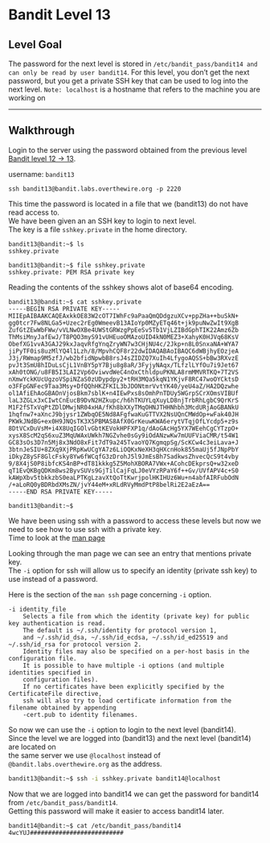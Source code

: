 # Bandit Level 13

## Level Goal

The password for the next level is stored in `/etc/bandit_pass/bandit14 and can only be read by user bandit14`. For this level, you don’t get the next password, but you get a private SSH key that can be used to log into the next level. `Note: localhost` is a hostname that refers to the machine you are working on

---

## Walkthrough 
Login to the server using the password obtained from the previous level [Bandit level 12 -> 13](../bandit12-13/README.md). 

username: `bandit13` 

```
ssh bandit13@bandit.labs.overthewire.org -p 2220
```

This time the password is located in a file that we (bandit13) do not have read access to.  
We have been given an an SSH key to login to next level.  
The key is a file `sshkey.private` in the home directory.  

```
bandit13@bandit:~$ ls
sshkey.private

bandit13@bandit:~$ file sshkey.private 
sshkey.private: PEM RSA private key
```

Reading the contents of the sshkey shows alot of base64 encoding.

```
bandit13@bandit:~$ cat sshkey.private 
-----BEGIN RSA PRIVATE KEY-----
MIIEpAIBAAKCAQEAxkkOE83W2cOT7IWhFc9aPaaQmQDdgzuXCv+ppZHa++buSkN+
gg0tcr7Fw8NLGa5+Uzec2rEg0WmeevB13AIoYp0MZyETq46t+jk9puNwZwIt9XgB
ZufGtZEwWbFWw/vVLNwOXBe4UWStGRWzgPpEeSv5Tb1VjLZIBdGphTIK22Amz6Zb
ThMsiMnyJafEwJ/T8PQO3myS91vUHEuoOMAzoUID4kN0MEZ3+XahyK0HJVq68KsV
ObefXG1vvA3GAJ29kxJaqvRfgYnqZryWN7w3CHjNU4c/2Jkp+n8L0SnxaNA+WYA7
jiPyTF0is8uzMlYQ4l1Lzh/8/MpvhCQF8r22dwIDAQABAoIBAQC6dWBjhyEOzjeA
J3j/RWmap9M5zfJ/wb2bfidNpwbB8rsJ4sZIDZQ7XuIh4LfygoAQSS+bBw3RXvzE
pvJt3SmU8hIDuLsCjL1VnBY5pY7Bju8g8aR/3FyjyNAqx/TLfzlLYfOu7i9Jet67
xAh0tONG/u8FB5I3LAI2Vp6OviwvdWeC4nOxCthldpuPKNLA8rmMMVRTKQ+7T2VS
nXmwYckKUcUgzoVSpiNZaS0zUDypdpy2+tRH3MQa5kqN1YKjvF8RC47woOYCktsD
o3FFpGNFec9Taa3Msy+DfQQhHKZFKIL3bJDONtmrVvtYK40/yeU4aZ/HA2DQzwhe
ol1AfiEhAoGBAOnVjosBkm7sblK+n4IEwPxs8sOmhPnTDUy5WGrpSCrXOmsVIBUf
laL3ZGLx3xCIwtCnEucB9DvN2HZkupc/h6hTKUYLqXuyLD8njTrbRhLgbC9QrKrS
M1F2fSTxVqPtZDlDMwjNR04xHA/fKh8bXXyTMqOHNJTHHNhbh3McdURjAoGBANkU
1hqfnw7+aXncJ9bjysr1ZWbqOE5Nd8AFgfwaKuGTTVX2NsUQnCMWdOp+wFak40JH
PKWkJNdBG+ex0H9JNQsTK3X5PBMAS8AfX0GrKeuwKWA6erytVTqjOfLYcdp5+z9s
8DtVCxDuVsM+i4X8UqIGOlvGbtKEVokHPFXP1q/dAoGAcHg5YX7WEehCgCYTzpO+
xysX8ScM2qS6xuZ3MqUWAxUWkh7NGZvhe0sGy9iOdANzwKw7mUUFViaCMR/t54W1
GC83sOs3D7n5Mj8x3NdO8xFit7dT9a245TvaoYQ7KgmqpSg/ScKCw4c3eiLava+J
3btnJeSIU+8ZXq9XjPRpKwUCgYA7z6LiOQKxNeXH3qHXcnHok855maUj5fJNpPbY
iDkyZ8ySF8GlcFsky8Yw6fWCqfG3zDrohJ5l9JmEsBh7SadkwsZhvecQcS9t4vby
9/8X4jS0P8ibfcKS4nBP+dT81kkkg5Z5MohXBORA7VWx+ACohcDEkprsQ+w32xeD
qT1EvQKBgQDKm8ws2ByvSUVs9GjTilCajFqLJ0eVYzRPaY6f++Gv/UVfAPV4c+S0
kAWpXbv5tbkkzbS0eaLPTKgLzavXtQoTtKwrjpolHKIHUz6Wu+n4abfAIRFubOdN
/+aLoRQ0yBDRbdXMsZN/jvY44eM+xRLdRVyMmdPtP8belRi2E2aEzA==
-----END RSA PRIVATE KEY-----

bandit13@bandit:~$
```

We have been using ssh with a password to access these levels but now we need to see how to use ssh with a private key.  
Time to look at the [man page](https://linux.die.net/man/1/ssh)

Looking through the man page we can see an entry that mentions private key.    
The `-i` option for ssh will allow us to specify an identity (private ssh key) to use instead of a password.

Here is the section of the `man ssh` page concerning `-i` option.

```
-i identity_file
    Selects a file from which the identity (private key) for public key authentication is read.  
    The default is ~/.ssh/identity for protocol version 1, 
    and ~/.ssh/id_dsa, ~/.ssh/id_ecdsa, ~/.ssh/id_ed25519 and ~/.ssh/id_rsa for protocol version 2.  
    Identity files may also be specified on a per-host basis in the configuration file.
    It is possible to have multiple -i options (and multiple identities specified in
    configuration files).  
    If no certificates have been explicitly specified by the CertificateFile directive, 
    ssh will also try to load certificate information from the filename obtained by appending
    -cert.pub to identity filenames.
```

So now we can use the `-i` option to login to the next level (bandit14).  
Since the level we are logged into (bandit13) and the next level (bandit14) are located on  
the same server we use `@localhost` instead of `@bandit.labs.overthewire.org` as the address.  

```bash
bandit13@bandit:~$ ssh -i sshkey.private bandit14@localhost
```

Now that we are logged into bandit14 we can get the password for bandit14 from `/etc/bandit_pass/bandit14`.  
Getting this password will make it easier to access bandit14 later.

```
bandit14@bandit:~$ cat /etc/bandit_pass/bandit14
4wcYUJ##########################
```
